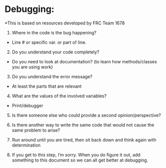# Debugging:

*This is based on resources developed by FRC Team 1678

1. Where in the code is the bug happening?

  * Line # or specific var. or part of line.

2. Do you understand your code completely?

  * Do you need to look at documentation? (to learn how methods/classes you are using work)

3. Do you understand the error message?

  * At least the parts that are relevant

4. What are the values of the involved variables?

  * Print/debugger

5. Is there someone else who could provide a second opinion/perspective?

6. Is there another way to write the same code that would not cause the same problem to arise?

7. Run around until you are tired, then sit back down and think again with determination

8. If you get to this step, I’m sorry. When you do figure it out, add something to this document so we can all get better at debugging.
